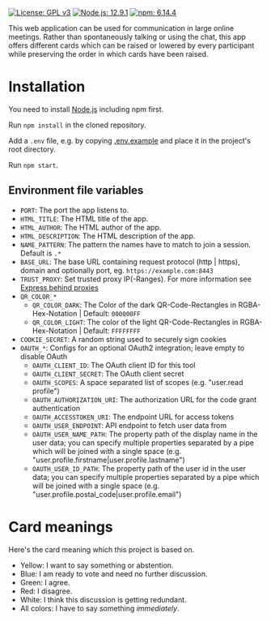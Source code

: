 [![License: GPL v3](https://img.shields.io/badge/License-GPLv3-blue.svg)](https://www.gnu.org/licenses/gpl-3.0)
[![Node.js: 12.9.1](https://img.shields.io/badge/Node.js-12.9.1-green.svg)](https://www.gnu.org/licenses/gpl-3.0)
[![npm: 6.14.4](https://img.shields.io/badge/npm-6.14.4-green.svg)](https://www.gnu.org/licenses/gpl-3.0)

This web application can be used for communication in large online meetings. Rather than spontaneously talking or using the chat, this app offers different cards which can be raised or lowered by every participant while preserving the order in which cards have been raised.

# Installation

You need to install [Node.js](https://nodejs.org/) including npm first.

Run ```npm install``` in the cloned repository.

Add a ```.env``` file, e.g. by copying [.env.example](.env.example) and place it in the project's root directory.

Run ```npm start```.

## Environment file variables
* ```PORT```: The port the app listens to.
* ```HTML_TITLE```: The HTML title of the app.
* ```HTML_AUTHOR```: The HTML author of the app.
* ```HTML_DESCRIPTION```: The HTML description of the app.
* ```NAME_PATTERN```: The pattern the names have to match to join a session. Default is ```.*```
* ```BASE_URL```: The base URL containing request protocol (http | https), domain and optionally port, eg. ```https://example.com:8443```
* ```TRUST_PROXY```: Set trusted proxy IP(-Ranges). For more information see [Express behind proxies](http://expressjs.com/en/guide/behind-proxies.html)
* `QR_COLOR_*`
  * ```QR_COLOR_DARK```: The Color of the dark QR-Code-Rectangles in RGBA-Hex-Notation | Default: ```000000FF```
  * ```QR_COLOR_LIGHT```: The color of the light QR-Code-Rectangles in RGBA-Hex-Notation | Default: ```FFFFFFFF```
* ```COOKIE_SECRET```: A random string used to securely sign cookies
* ```OAUTH_*```: Configs for an optional OAuth2 integration; leave empty to disable OAuth
  * ```OAUTH_CLIENT_ID```: The OAuth client ID for this tool
  * ```OAUTH_CLIENT_SECRET```: The OAuth client secret
  * ```OAUTH_SCOPES```: A space separated list of scopes (e.g. "user.read profile")
  * ```OAUTH_AUTHORIZATION_URI```: The authorization URL for the code grant authentication
  * ```OAUTH_ACCESSTOKEN_URI```: The endpoint URL for access tokens
  * ```OAUTH_USER_ENDPOINT```: API endpoint to fetch user data from
  * ```OAUTH_USER_NAME_PATH```: The property path of the display name in the user data; you can specify multiple properties separated by a pipe which will be joined with a single space (e.g. "user.profile.firstname|user.profile.lastname")
  * ```OAUTH_USER_ID_PATH```: The property path of the user id in the user data; you can specify multiple properties separated by a pipe which will be joined with a single space (e.g. "user.profile.postal_code|user.profile.email")

# Card meanings

Here's the card meaning which this project is based on.

* Yellow: I want to say something or abstention.
* Blue: I am ready to vote and need no further discussion.
* Green: I agree.
* Red: I disagree.
* White: I think this discussion is getting redundant.
* All colors: I have to say something *immediately*.